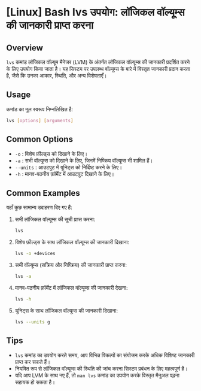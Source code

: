 # [Linux] Bash lvs उपयोग: लॉजिकल वॉल्यूम्स की जानकारी प्राप्त करना

## Overview
`lvs` कमांड लॉजिकल वॉल्यूम मैनेजर (LVM) के अंतर्गत लॉजिकल वॉल्यूम्स की जानकारी प्रदर्शित करने के लिए उपयोग किया जाता है। यह सिस्टम पर उपलब्ध वॉल्यूम्स के बारे में विस्तृत जानकारी प्रदान करता है, जैसे कि उनका आकार, स्थिति, और अन्य विशेषताएँ।

## Usage
कमांड का मूल स्वरूप निम्नलिखित है:

```bash
lvs [options] [arguments]
```

## Common Options
- `-o` : विशेष फ़ील्ड्स को दिखाने के लिए।
- `-a` : सभी वॉल्यूम्स को दिखाने के लिए, जिनमें निष्क्रिय वॉल्यूम्स भी शामिल हैं।
- `--units` : आउटपुट में यूनिट्स को निर्दिष्ट करने के लिए।
- `-h` : मानव-पठनीय फ़ॉर्मेट में आउटपुट दिखाने के लिए।

## Common Examples
यहाँ कुछ सामान्य उदाहरण दिए गए हैं:

1. सभी लॉजिकल वॉल्यूम्स की सूची प्राप्त करना:
   ```bash
   lvs
   ```

2. विशेष फ़ील्ड्स के साथ लॉजिकल वॉल्यूम्स की जानकारी दिखाना:
   ```bash
   lvs -o +devices
   ```

3. सभी वॉल्यूम्स (सक्रिय और निष्क्रिय) की जानकारी प्राप्त करना:
   ```bash
   lvs -a
   ```

4. मानव-पठनीय फ़ॉर्मेट में लॉजिकल वॉल्यूम्स की जानकारी देखना:
   ```bash
   lvs -h
   ```

5. यूनिट्स के साथ लॉजिकल वॉल्यूम्स की जानकारी दिखाना:
   ```bash
   lvs --units g
   ```

## Tips
- `lvs` कमांड का उपयोग करते समय, आप विभिन्न विकल्पों का संयोजन करके अधिक विशिष्ट जानकारी प्राप्त कर सकते हैं।
- नियमित रूप से लॉजिकल वॉल्यूम्स की स्थिति की जांच करना सिस्टम प्रबंधन के लिए महत्वपूर्ण है।
- यदि आप LVM के साथ नए हैं, तो `man lvs` कमांड का उपयोग करके विस्तृत मैनुअल पढ़ना सहायक हो सकता है।